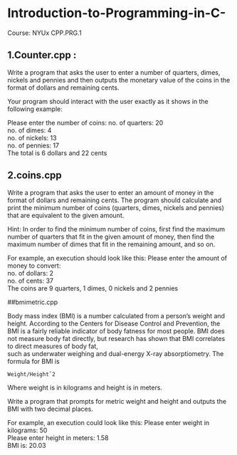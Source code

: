 # Introduction-to-Programming-in-C-
Course: NYUx CPP.PRG.1

## 1.Counter.cpp : 

Write a program that asks the user to enter a number of quarters, dimes, nickels and pennies and then outputs the monetary value of the coins in the format of dollars and remaining cents.


Your program should interact with the user exactly as it shows in the following example:


Please enter the number of coins:
no. of quarters: 20 <br />
no. of dimes: 4 <br />
no. of nickels: 13  <br />
no. of pennies: 17  <br />
The total is 6 dollars and 22 cents

## 2.coins.cpp 

Write a program that asks the user to enter an amount of money in the format of dollars and remaining cents. The program should calculate and print the minimum number of coins (quarters, dimes, nickels and pennies) that    are equivalent to the given amount.

Hint: In order to find the minimum number of coins, first find the maximum number of quarters that fit in the given amount of money, then find the maximum number of dimes that fit in the remaining amount, and so on.

For example, an execution should look like  this:
Please enter the amount of money to convert:<br />
no. of dollars: 2 <br />
no. of cents: 37  <br />
The coins are 9 quarters, 1 dimes, 0 nickels and 2 pennies

##bmimetric.cpp

Body mass index (BMI) is a number calculated from  a person’s weight and height.
According to the Centers for Disease Control and Prevention, the BMI is a fairly
reliable indicator of body fatness for most people. BMI does not measure body fat
directly, but research has shown that  BMI correlates to direct  measures  of  body  fat,  
such  as  underwater  weighing  and dual-energy X-ray absorptiometry. The formula 
for BMI is

    Weight/Heightˆ2

Where weight is in kilograms and height is in meters.


Write a program that prompts for metric weight and height and outputs the BMI with two decimal places.


For example,  an  execution could look  like  this:
Please enter weight in kilograms: 50 <br />
Please enter height in meters: 1.58 <br />
BMI is: 20.03

